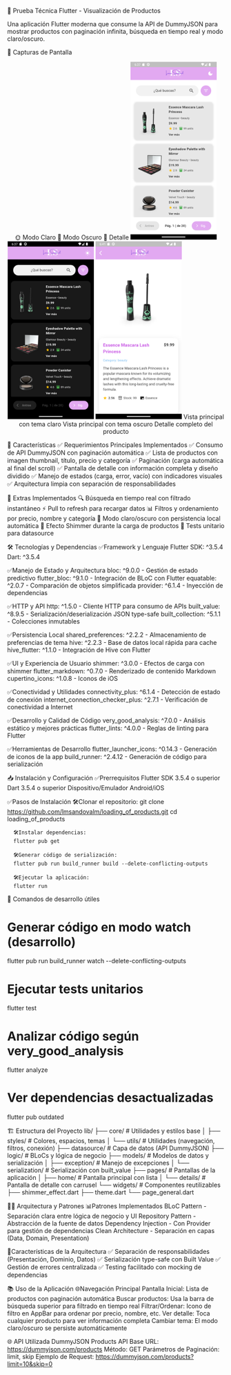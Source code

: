 📱 Prueba Técnica Flutter - Visualización de Productos

Una aplicación Flutter moderna que consume la API de DummyJSON para mostrar productos con paginación infinita, búsqueda en tiempo real y modo claro/oscuro.

📸 Capturas de Pantalla
<div align="center">
🌞 Modo Claro	🌙 Modo Oscuro	📱 Detalle
<img src="assets/images/screenshots/modo_claro.png" width="200">	<img src="assets/images/screenshots/modo_oscuro.png" width="200">	<img src="assets/images/screenshots/detalle.png" width="200">
Vista principal con tema claro	Vista principal con tema oscuro	Detalle completo del producto
</div>

🚀 Características
   ✅ Requerimientos Principales Implementados
      ✅ Consumo de API DummyJSON con paginación automática
      ✅ Lista de productos con imagen thumbnail, título, precio y categoría
      ✅ Paginación (carga automática al final del scroll)
      ✅ Pantalla de detalle con información completa y diseño dividido
      ✅ Manejo de estados (carga, error, vacío) con indicadores visuales
      ✅ Arquitectura limpia con separación de responsabilidades

🌟 Extras Implementados
   🔍 Búsqueda en tiempo real con filtrado instantáneo
   ⚡ Pull to refresh para recargar datos
   📊 Filtros y ordenamiento por precio, nombre y categoría
   🌙 Modo claro/oscuro con persistencia local automática
   💫 Efecto Shimmer durante la carga de productos
   🧪 Tests unitario para datasource


🛠️ Tecnologías y Dependencias
   ✅Framework y Lenguaje
      Flutter SDK: ^3.5.4
      Dart: ^3.5.4

   ✅Manejo de Estado y Arquitectura
      bloc: ^9.0.0 - Gestión de estado predictivo
      flutter_bloc: ^9.1.0 - Integración de BLoC con Flutter
      equatable: ^2.0.7 - Comparación de objetos simplificada
      provider: ^6.1.4 - Inyección de dependencias

   ✅HTTP y API
      http: ^1.5.0 - Cliente HTTP para consumo de APIs
      built_value: ^8.9.5 - Serialización/deserialización JSON type-safe
      built_collection: ^5.1.1 - Colecciones inmutables

   ✅Persistencia Local
      shared_preferences: ^2.2.2 - Almacenamiento de preferencias de tema
      hive: ^2.2.3 - Base de datos local rápida para cache
      hive_flutter: ^1.1.0 - Integración de Hive con Flutter

   ✅UI y Experiencia de Usuario
      shimmer: ^3.0.0 - Efectos de carga con shimmer
      flutter_markdown: ^0.7.0 - Renderizado de contenido Markdown
      cupertino_icons: ^1.0.8 - Iconos de iOS

   ✅Conectividad y Utilidades
      connectivity_plus: ^6.1.4 - Detección de estado de conexión
      internet_connection_checker_plus: ^2.7.1 - Verificación de conectividad a Internet

   ✅Desarrollo y Calidad de Código
      very_good_analysis: ^7.0.0 - Análisis estático y mejores prácticas
      flutter_lints: ^4.0.0 - Reglas de linting para Flutter

   ✅Herramientas de Desarrollo
      flutter_launcher_icons: ^0.14.3 - Generación de iconos de la app
      build_runner: ^2.4.12 - Generación de código para serialización

📥 Instalación y Configuración
   ✅Prerrequisitos
      Flutter SDK 3.5.4 o superior
      Dart 3.5.4 o superior
      Dispositivo/Emulador Android/iOS

   ✅Pasos de Instalación
      🛠️Clonar el repositorio: 
      git clone https://github.com/lmsandovalm/loading_of_products.git
      cd loading_of_products

      🛠️Instalar dependencias:
      flutter pub get

      🛠️Generar código de serialización:
      flutter pub run build_runner build --delete-conflicting-outputs

      🛠️Ejecutar la aplicación:
      flutter run

🌟 Comandos de desarrollo útiles 
   # Generar código en modo watch (desarrollo)
   flutter pub run build_runner watch --delete-conflicting-outputs
   # Ejecutar tests unitarios
   flutter test
   # Analizar código según very_good_analysis
   flutter analyze
   # Ver dependencias desactualizadas
   flutter pub outdated

🏗️ Estructura del Proyecto
lib/
├── core/                 # Utilidades y estilos base
│   ├── styles/          # Colores, espacios, temas
│   └── utils/           # Utilidades (navegación, filtros, conexión)
├── datasource/          # Capa de datos (API DummyJSON)
├── logic/               # BLoCs y lógica de negocio
├── models/              # Modelos de datos y serialización
│   ├── exception/       # Manejo de excepciones
│   └── serialization/   # Serialización con built_value
├── pages/               # Pantallas de la aplicación
│   ├── home/           # Pantalla principal con lista
│   └── details/        # Pantalla de detalle con carrusel
└── widgets/            # Componentes reutilizables
    ├── shimmer_effect.dart
    ├── theme.dart
    └── page_general.dart

👨‍💻 Arquitectura y Patrones
   📊Patrones Implementados
      BLoC Pattern - Separación clara entre lógica de negocio y UI
      Repository Pattern - Abstracción de la fuente de datos
      Dependency Injection - Con Provider para gestión de dependencias
      Clean Architecture - Separación en capas (Data, Domain, Presentation)

📄Características de la Arquitectura
   ✅ Separación de responsabilidades (Presentación, Dominio, Datos)
   ✅ Serialización type-safe con Built Value
   ✅ Gestión de errores centralizada
   ✅ Testing facilitado con mocking de dependencias

📚 Uso de la Aplicación
   🌐Navegación Principal
      Pantalla Inicial: Lista de productos con paginación automática
      Buscar productos: Usa la barra de búsqueda superior para filtrado en tiempo real
      Filtrar/Ordenar: Icono de filtro en AppBar para ordenar por precio, nombre, etc.
      Ver detalle: Toca cualquier producto para ver información completa
      Cambiar tema: El modo claro/oscuro se persiste automáticamente

🌐 API Utilizada
   DummyJSON Products API
      Base URL: https://dummyjson.com/products
      Método: GET
      Parámetros de Paginación: limit, skip
      Ejemplo de Request: https://dummyjson.com/products?limit=10&skip=0

